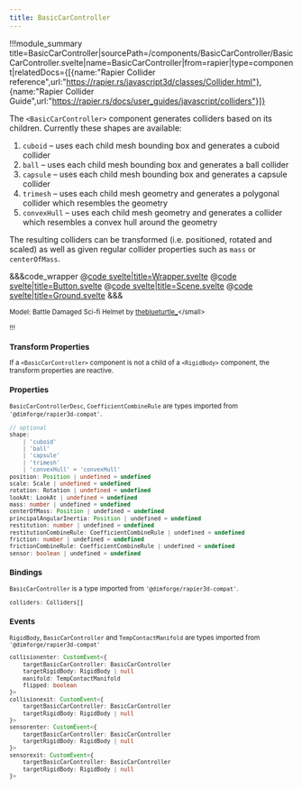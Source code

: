 ```yaml
---
title: BasicCarController
---
```


<script lang="ts">
import Wrapper from '$examples/rapier/basic-car-controller/Wrapper.svelte'
</script>

!!!module_summary title=BasicCarController|sourcePath=/components/BasicCarController/BasicCarController.svelte|name=BasicCarController|from=rapier|type=component|relatedDocs={[{name:"Rapier Collider reference",url:"https://rapier.rs/javascript3d/classes/Collider.html"}, {name:"Rapier Collider Guide",url:"https://rapier.rs/docs/user_guides/javascript/colliders"}]}

The `<BasicCarController>` component generates colliders based on its children. Currently these shapes are available:

1. `cuboid` – uses each child mesh bounding box and generates a cuboid collider
2. `ball` – uses each child mesh bounding box and generates a ball collider
3. `capsule` – uses each child mesh bounding box and generates a capsule collider
4. `trimesh` – uses each child mesh geometry and generates a polygonal collider which resembles the geometry
5. `convexHull` – uses each child mesh geometry and generates a collider which resembles a convex hull around the geometry

The resulting colliders can be transformed (i.e. positioned, rotated and scaled) as well as given regular collider properties such as `mass` or `centerOfMass`.

<ExampleWrapper>
  <Wrapper />
</ExampleWrapper>

&&&code_wrapper
@[code svelte|title=Wrapper.svelte](../../examples/rapier/basic-car-controller/Wrapper.svelte)
@[code svelte|title=Button.svelte](../../examples/rapier/basic-car-controller/Button.svelte)
@[code svelte|title=Scene.svelte](../../examples/rapier/basic-car-controller/Scene.svelte)
@[code svelte|title=Ground.svelte](../../examples/rapier/basic-car-controller/Ground.svelte)
&&&

<small>Model: Battle Damaged Sci-fi Helmet by [theblueturtle\_](https://sketchfab.com/theblueturtle_)</small>

!!!

### Transform Properties

If a `<BasicCarController>` component is not a child of a `<RigidBody>` component, the transform properties are reactive.

### Properties


`BasicCarControllerDesc`, `CoefficientCombineRule` are types imported from `'@dimforge/rapier3d-compat'`.

```ts
// optional
shape:
	| 'cuboid'
	| 'ball'
	| 'capsule'
	| 'trimesh'
	| 'convexHull' = 'convexHull'
position: Position | undefined = undefined
scale: Scale | undefined = undefined
rotation: Rotation | undefined = undefined
lookAt: LookAt | undefined = undefined
mass: number | undefined = undefined
centerOfMass: Position | undefined = undefined
principalAngularInertia: Position | undefined = undefined
restitution: number | undefined = undefined
restitutionCombineRule: CoefficientCombineRule | undefined = undefined
friction: number | undefined = undefined
frictionCombineRule: CoefficientCombineRule | undefined = undefined
sensor: boolean | undefined = undefined
```

### Bindings

`BasicCarController` is a type imported from `'@dimforge/rapier3d-compat'`.

```ts
colliders: Colliders[]
```

### Events

`RigidBody`, `BasicCarController` and `TempContactManifold` are types imported from `'@dimforge/rapier3d-compat'`

```ts
collisionenter: CustomEvent<{
	targetBasicCarController: BasicCarController
	targetRigidBody: RigidBody | null
	manifold: TempContactManifold
	flipped: boolean
}>
collisionexit: CustomEvent<{
	targetBasicCarController: BasicCarController
	targetRigidBody: RigidBody | null
}>
sensorenter: CustomEvent<{
	targetBasicCarController: BasicCarController
	targetRigidBody: RigidBody | null
}>
sensorexit: CustomEvent<{
	targetBasicCarController: BasicCarController
	targetRigidBody: RigidBody | null
}>
```
